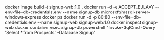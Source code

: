 docker image build -t signup-web:1.0 .
docker run -d -e ACCEPT_EULA=Y --env-file=db-credentials.env --name signup-db microsoft/mssql-server-windows-express
docker ps
docker run -d -p 80:80 --env-file=db-credentials.env --name signup-web signup-web:1.0
docker inspect signup-web
docker container exec signup-db powershell "Invoke-SqlCmd -Query 'Select * from Prospects' -Database Signup"
